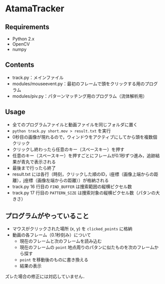 AtamaTracker
============

## Requirements
- Python 2.x
- OpenCV
- numpy

## Contents
- track.py：メインファイル
- modules/mouseevent.py：最初のフレームで頭をクリックする用のプログラム
- modules/piv.py：パターンマッチング用のプログラム（流体解析用）
<!-- - short.mov：佐野先生からいただいた動画ファイル（プログラム検証用）-->

## Usage
- 全てのプログラムファイルと動画ファイルを同じフォルダに置く
- `python track.py short.mov > result.txt` を実行
- 0秒目の画像が現れるので，ウィンドウをアクティブにしてから頭を複数個クリック
- クリックし終わったら任意のキー（スペースキー）を押す
- 任意のキー（スペースキー）を押すごとにフレームが0.1秒ずつ進み，追跡結果が青丸で表示される
- 最後まで行ったら終了
- result.txt には各行（時刻，クリックした順のID，i座標（画像上端からの距離），j座標（画像左端からの距離））が格納される
- track.py 16 行目の `FIND_BUFFER` は捜索範囲の縦横ピクセル数
- track.py 17 行目の `PATTERN_SIZE` は捜索対象の縦横ピクセル数（パタンの大きさ）

## プログラムがやっていること
- マウスがクリックされた場所 (x, y) を `clicked_points` に格納
- 動画の各フレーム（0.1秒刻み）について
    - 現在のフレームと次のフレームを読み込む
    - 現在のフレームの `point` 地点周りのパタンに似たものを次のフレームから探す
    - `point` を移動後のものに書き換える
    - 結果の表示

ズレた場合の修正には対応していません．
